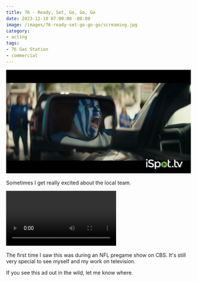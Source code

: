 ```yaml
---
title: 76 - Ready, Set, Go, Go, Go
date: 2023-12-18 07:00:00 -08:00
image: /images/76-ready-set-go-go-go/screaming.jpg
category:
- acting
tags:
- 76 Gas Station
- commercial
---
```


![Painted face screaming](/images/76-ready-set-go-go-go/screaming.png)

Sometimes I get really excited about the local team.

<video controls="controls">
<source src="/images/76-ready-set-go-go-go/ready-set-go-go-go.mp4" type="video/mp4">
</video>

The first time I saw this was during an NFL pregame show on CBS. It's still very
special to see myself and my work on television.

If you see this ad out in the wild, let me know where.
